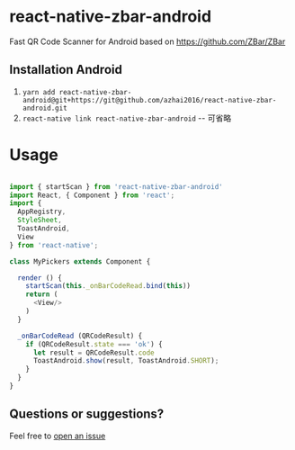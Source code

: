 
# react-native-zbar-android

Fast QR Code Scanner for Android based on https://github.com/ZBar/ZBar

## Installation Android
1. `yarn add react-native-zbar-android@git+https://git@github.com/azhai2016/react-native-zbar-android.git`
2. `react-native link react-native-zbar-android`  -- 可省略

# Usage

```js

import { startScan } from 'react-native-zbar-android'
import React, { Component } from 'react';
import {
  AppRegistry,
  StyleSheet,
  ToastAndroid,
  View
} from 'react-native';

class MyPickers extends Component {

  render () {
    startScan(this._onBarCodeRead.bind(this))
    return (
      <View/>
    )
  }

  _onBarCodeRead (QRCodeResult) {
    if (QRCodeResult.state === 'ok') {
      let result = QRCodeResult.code
      ToastAndroid.show(result, ToastAndroid.SHORT);
    }
  }
}

```

## Questions or suggestions?

Feel free to [open an issue](https://github.com/azhai2016/react-native-zbar-android/issues)
